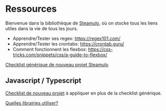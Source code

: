 # Ressources
Bienvenue dans la bibliothèque de [Steamulo](http://www.steamulo.com/), où on stocke tous les liens utiles dans la vie de tous les jours.
* Apprendre/Tester ses regex: https://regex101.com/
* Apprendre/Tester les crontabs: https://crontab.guru/
* Comment fonctionnent les flexbox: https://css-tricks.com/snippets/css/a-guide-to-flexbox/

[Checklist générique de nouveau projet Steamulo](https://github.com/STEAMULO/resources/blob/master/checklist-nouveau-projet.md)

## Javascript / Typescript
[Checklist de nouveau projet](https://github.com/STEAMULO/resources/blob/master/javascript-checklist-nouveau-projet.md) à appliquer en plus de la checklist générique.

[Quelles librairies utiliser?](https://github.com/STEAMULO/resources/blob/master/javascript-les-libs.md)

